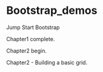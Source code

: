 Bootstrap_demos
===============

Jump Start Bootstrap

Chapter1 complete.

Chapter2 begin.

Chapter2 - Building a basic grid.
